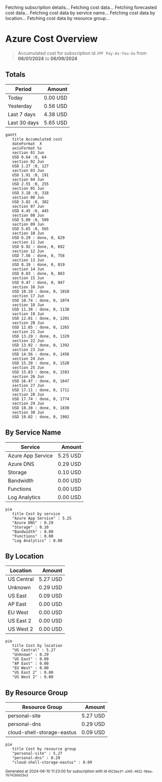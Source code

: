 Fetching subscription details...
Fetching cost data...
Fetching forecasted cost data...
Fetching cost data by service name...
Fetching cost data by location...
Fetching cost data by resource group...
# Azure Cost Overview

> Accumulated cost for subscription id `JPF Pay-As-You-Go` from **06/01/2024** to **06/09/2024**

## Totals

|Period|Amount|
|---|---:|
|Today|0.00 USD|
|Yesterday|0.56 USD|
|Last 7 days|4.38 USD|
|Last 30 days|5.65 USD|

```mermaid
gantt
   title Accumulated cost
   dateFormat  X
   axisFormat %s
   section 01 Jun
   USD 0.64 :0, 64
   section 02 Jun
   USD 1.27 :0, 127
   section 03 Jun
   USD 1.91 :0, 191
   section 04 Jun
   USD 2.55 :0, 255
   section 05 Jun
   USD 3.18 :0, 318
   section 06 Jun
   USD 3.82 :0, 382
   section 07 Jun
   USD 4.45 :0, 445
   section 08 Jun
   USD 5.09 :0, 509
   section 09 Jun
   USD 5.65 :0, 565
   section 10 Jun
   USD 6.29 : done, 0, 629
   section 11 Jun
   USD 6.92 : done, 0, 692
   section 12 Jun
   USD 7.56 : done, 0, 756
   section 13 Jun
   USD 8.19 : done, 0, 819
   section 14 Jun
   USD 8.83 : done, 0, 883
   section 15 Jun
   USD 9.47 : done, 0, 947
   section 16 Jun
   USD 10.10 : done, 0, 1010
   section 17 Jun
   USD 10.74 : done, 0, 1074
   section 18 Jun
   USD 11.38 : done, 0, 1138
   section 19 Jun
   USD 12.01 : done, 0, 1201
   section 20 Jun
   USD 12.65 : done, 0, 1265
   section 21 Jun
   USD 13.29 : done, 0, 1329
   section 22 Jun
   USD 13.92 : done, 0, 1392
   section 23 Jun
   USD 14.56 : done, 0, 1456
   section 24 Jun
   USD 15.20 : done, 0, 1520
   section 25 Jun
   USD 15.83 : done, 0, 1583
   section 26 Jun
   USD 16.47 : done, 0, 1647
   section 27 Jun
   USD 17.11 : done, 0, 1711
   section 28 Jun
   USD 17.74 : done, 0, 1774
   section 29 Jun
   USD 18.38 : done, 0, 1838
   section 30 Jun
   USD 19.02 : done, 0, 1902
```

## By Service Name

|Service|Amount|
|---|---:|
|Azure App Service|5.25 USD|
|Azure DNS|0.29 USD|
|Storage|0.10 USD|
|Bandwidth|0.00 USD|
|Functions|0.00 USD|
|Log Analytics|0.00 USD|

```mermaid
pie
   title Cost by service
   "Azure App Service" : 5.25
   "Azure DNS" : 0.29
   "Storage" : 0.10
   "Bandwidth" : 0.00
   "Functions" : 0.00
   "Log Analytics" : 0.00
```

## By Location

|Location|Amount|
|---|---:|
|US Central|5.27 USD|
|Unknown|0.29 USD|
|US East|0.09 USD|
|AP East|0.00 USD|
|EU West|0.00 USD|
|US East 2|0.00 USD|
|US West 2|0.00 USD|

```mermaid
pie
   title Cost by location
   "US Central" : 5.27
   "Unknown" : 0.29
   "US East" : 0.09
   "AP East" : 0.00
   "EU West" : 0.00
   "US East 2" : 0.00
   "US West 2" : 0.00
```

## By Resource Group

|Resource Group|Amount|
|---|---:|
|personal-site|5.27 USD|
|personal-dns|0.29 USD|
|cloud-shell-storage-eastus|0.09 USD|

```mermaid
pie
   title Cost by resource group
   "personal-site" : 5.27
   "personal-dns" : 0.29
   "cloud-shell-storage-eastus" : 0.09
```

<sup>Generated at 2024-06-10 11:23:00 for subscription with id `4913be3f-a345-4652-9bba-767418dd25e3`</sup>

